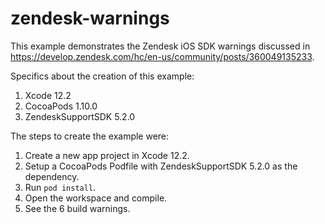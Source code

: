 # zendesk-warnings

This example demonstrates the Zendesk iOS SDK warnings discussed in https://develop.zendesk.com/hc/en-us/community/posts/360049135233.

Specifics about the creation of this example:

1. Xcode 12.2
2. CocoaPods 1.10.0
3. ZendeskSupportSDK 5.2.0

The steps to create the example were:

1. Create a new app project in Xcode 12.2.
2. Setup a CocoaPods Podfile with ZendeskSupportSDK 5.2.0 as the dependency.
3. Run `pod install`.
4. Open the workspace and compile.
5. See the 6 build warnings. 
